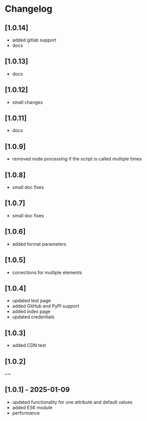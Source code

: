 # Changelog

## [1.0.14]

- added gitlab support
- docs

## [1.0.13]

- docs

## [1.0.12]

- small changes

## [1.0.11]

- docs

## [1.0.9]

- removed node processing if the script is called multiple times

## [1.0.8]

- small doc fixes

## [1.0.7]

- small doc fixes

## [1.0.6]

- added format parameters

## [1.0.5]

- corrections for multiple elements

## [1.0.4]

- updated test page
- added GitHub and PyPI support
- added index page
- updated credentials

## [1.0.3]

- added CDN test

## [1.0.2]

~~

## [1.0.1] - 2025-01-09

- updated functionality for one attribute and default values
- added ES6 module
- performance

